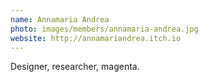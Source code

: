 ```yaml
---
name: Annamaria Andrea
photo: images/members/annamaria-andrea.jpg
website: http://annamariandrea.itch.io
---
```

Designer, researcher, magenta.

